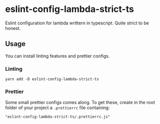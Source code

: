 # eslint-config-lambda-strict-ts

Eslint configuration for lambda writtern in typescript. Quite strict to be honest.

## Usage

You can install linting features and prettier configs.

### Linting

```
yarn add -D eslint-config-lambda-strict-ts
```

### Prettier

Some small prettier configs comes along. To get these, create in the root folder of your project a `.prettierrc` file containing:

```
"eslint-config-lambda-strict-ts/.prettierrc.js"
```
